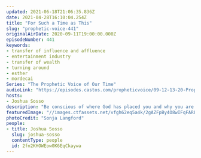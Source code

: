 ```yaml
---
updated: 2021-06-18T21:06:35.836Z
date: 2021-04-28T16:10:04.254Z
title: "For Such a Time as This"
slug: "prophetic-voice-441"
originalAirDate: 2020-09-11T19:00:00.000Z
episodeNumber: 441
keywords:
- transfer of influence and affluence
- entertainment industry
- transfer of wealth
- turning around
- esther
- mordecai
Series: "The Prophetic Voice of Our Time"
audioLink: "https://episodes.castos.com/propheticvoice/09-12-13-20-Prophetic-Voice-of-our-Time-[mixdown]-01.mp3"
hosts:
- Joshua Sosso
description: "Be conscious of where God has placed you and why you are there. If you don't step up now, someone else will take your place in this great move. The stage has been set for the transfer of wealth and influence, we need to make sure we are ready for it."
featuredImage: "//images.ctfassets.net/vfgh62eq5a4k/2gAZFpBy4O8wIFqFARLIcj/9ddd3afa51b0231dcb607e90c8b31109/sonja-langford-eIkbSc3SDtI-unsplash__1_.jpg"
photoCredit: "Sonja Langford"
people:
- title: Joshua Sosso
  slug: joshua-sosso
  contentType: people
  id: 2fn2KHOWEow0K6EqCkaywa
---
```

